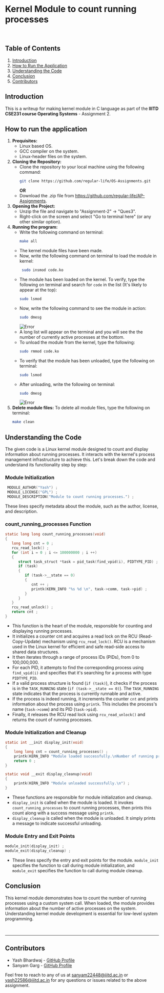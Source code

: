 # Kernel Module to count running processes

<br />

## Table of Contents
1. [Introduction](#introduction)
2. [How to Run the Application](#how-to-run-the-application)
3. [Understanding the Code](#understanding-the-code)
4. [Conclusion](#conclusion)
5. [Contributors](#contributors)

## Introduction
This is a writeup for making kernel module in C language as part of the **IIITD CSE231 course Operating Systems** - Assignment 2.

## How to run the application
1. **Prequisites:**
   - Linux based OS.
   - GCC compiler on the system.
   - Linux-header files on the system.
2. **Cloning the Repository:**
   - Clone the repository to your local machine using the following command:
     ```bash
     git clone https://github.com/regular-life/OS-Assignments.git
     ```
     **OR**
   - Download the .zip file from https://github.com/regular-life/AP-Assignments.
3. **Opening the Project:**
   - Unzip the file and navigate to "Assignment-2" -> "Ques3".
   - Right-click on the screen and select "Go to terminal here" (or any other similar option).
4. **Running the program:**
   - Write the following command on terminal:
     ```bash
     make all
     ```
   - The kernel module files have been made.
   - Now, write the following command on terminal to load the module in kernel:
     ```bash
      sudo insmod code.ko
     ```
   - The module has been loaded on the kernel. To verify, type the following on terminal and search for `code` in the list (It's likely to appear at the top):
     ```bash
     sudo lsmod
     ```
   - Now, write the following command to see the module in action:
     ```bash
     sudo dmesg
     ```
     ![Error](https://github.com/regular-life/OS-Assignments/blob/main/Assignment-2/Ques3/Module_Loaded.png)
   - A long list will appear on the terminal and you will see the the number of currently active processes at the bottom.
   - To unload the module from the kernel, type the following:
     ```bash
     sudo rmmod code.ko
     ```
   - To verify that the module has been unloaded, type the following on terminal:
     ```bash
     sudo lsmod
     ```
   - After unloading, write the following on terminal:
     ```bash
     sudo dmesg
     ```
     ![Error](https://github.com/regular-life/OS-Assignments/blob/main/Assignment-2/Ques3/Module_Unloaded.png)
5. **Delete module files:**
   To delete all module files, type the following on terminal:
   ```bash
   make clean
   ```

## Understanding the Code
The given code is a Linux kernel module designed to count and display information about running processes. It interacts with the kernel's process management infrastructure to achieve this. Let's break down the code and understand its functionality step by step:
### Module Initialization
   ```c
    MODULE_AUTHOR("Yash") ;
    MODULE_LICENSE("GPL") ;
    MODULE_DESCRIPTION("Module to count running processes.") ;
   ```
   These lines specify metadata about the module, such as the author, license, and description.

### count_running_processes Function
   ```c
   static long long count_running_processes(void)
   {
      long long cnt = 0 ;
      rcu_read_lock() ;
      for (int i = 0 ; i <= 100000000 ; i ++)
      {
         struct task_struct *task = pid_task(find_vpid(i), PIDTYPE_PID) ;
         if (task)
         {
            if (task->__state == 0)
            {
               cnt ++ ;
               printk(KERN_INFO "%s %d \n", task->comm, task->pid) ;
            }
         }
      }
      rcu_read_unlock() ;
      return cnt ;
   }
  ```

- This function is the heart of the module, responsible for counting and displaying running processes.
- It initializes a counter cnt and acquires a read lock on the RCU (Read-Copy-Update) mechanism using `rcu_read_lock()`. RCU is a mechanism used in the Linux kernel for efficient and safe read-side access to shared data structures.
- It then iterates through a range of process IDs (PIDs), from 0 to 100,000,000.
- For each PID, it attempts to find the corresponding process using `find_vpid(i)` and specifies that it's searching for a process with type `PIDTYPE_PID`.
- If a valid process structure is found (`if (task)`), it checks if the process is in the `TASK_RUNNING` state (`if (task->__state == 0)`). The `TASK_RUNNING `state indicates that the process is currently runnable and active.
- If the process is indeed running, it increments the counter `cnt` and prints information about the process using `printk`. This includes the process's name (`task->comm`) and its PID (`task->pid`).
- Finally, it releases the RCU read lock using `rcu_read_unlock()` and returns the count of running processes.

### Module Initialization and Cleanup
   ```c
   static int __init display_init(void)
   { 
       long long cnt = count_running_processes() ;
       printk(KERN_INFO "Module loaded successfully.\nNumber of running process: %lld\n", cnt) ;
       return 0 ;
   }
   
   static void __exit display_cleanup(void)
   {
       printk(KERN_INFO "Module unloaded successfully.\n") ;
   }
   ```
- These functions are responsible for module initialization and cleanup.
- `display_init` is called when the module is loaded. It invokes `count_running_processes` to count running processes, then prints this count along with a success message using `printk`.
- `display_cleanup` is called when the module is unloaded. It simply prints a message to indicate successful unloading.

### Module Entry and Exit Points
   ```c
   module_init(display_init) ;
   module_exit(display_cleanup) ;
   ```
- These lines specify the entry and exit points for the module. `module_init` specifies the function to call during module initialization, and `module_exit` specifies the function to call during module cleanup.

## Conclusion
This kernel module demonstrates how to count the number of running processes using a custom system call. When loaded, the module provides information about the number of active processes on the system. Understanding kernel module development is essential for low-level system programming.

<br />

---

## Contributors
- Yash Bhardwaj - [GitHub Profile](https://github.com/regular-life)
- Sanyam Garg - [GitHub Profile](https://github.com/SanyamGarg12)

Feel free to reach to any of us at sanyam22448@iiitd.ac.in or yash22586@iiitd.ac.in for any questions or issues related to the above assignment.

